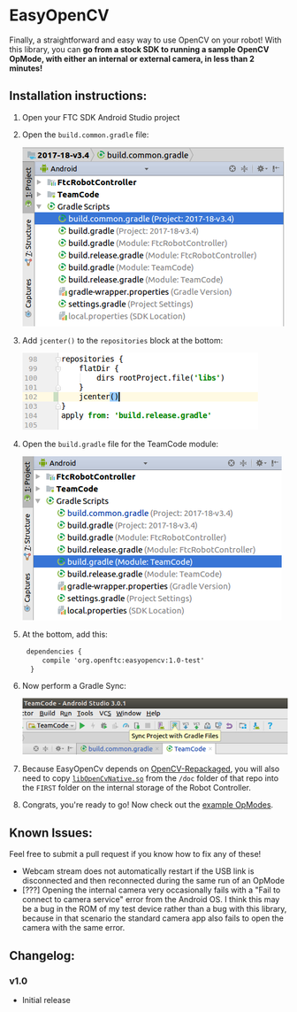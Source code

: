 # EasyOpenCV

Finally, a straightforward and easy way to use OpenCV on your robot! With this library, you can **go from a stock SDK to running a sample OpenCV OpMode, with either an internal or external camera, in less than 2 minutes!**

## Installation instructions:

1. Open your FTC SDK Android Studio project
2. Open the `build.common.gradle` file:

    ![img-here](doc/images/build-common-gradle.png)

3. Add `jcenter()` to the `repositories` block at the bottom:

    ![img-here](doc/images/jcenter.png)

4. Open the `build.gradle` file for the TeamCode module:

    ![img-here](doc/images/teamcode-gradle.png)

5. At the bottom, add this:

        dependencies {
            compile 'org.openftc:easyopencv:1.0-test'
         }

6. Now perform a Gradle Sync:

    ![img-her](doc/images/gradle-sync.png)

7. Because EasyOpenCv depends on [OpenCV-Repackaged](https://github.com/OpenFTC/OpenCV-Repackaged), you will also need to copy [`libOpenCvNative.so`](https://github.com/OpenFTC/OpenCV-Repackaged/blob/master/doc/libOpenCvNative.so) from the `/doc` folder of that repo into the `FIRST` folder on the internal storage of the Robot Controller.

8. Congrats, you're ready to go! Now check out the [example OpModes](https://github.com/OpenFTC/EasyOpenCV/tree/master/examples/src/main/java/org/openftc/easyopencv/examples).

## Known Issues:

Feel free to submit a pull request if you know how to fix any of these!

 - Webcam stream does not automatically restart if the USB link is disconnected and then reconnected during the same run of an OpMode
 - [???] Opening the internal camera very occasionally fails with a "Fail to connect to camera service" error from the Android OS. I think this may be a bug in the ROM of my test device rather than a bug with this library, because in that scenario the standard camera app also fails to open the camera with the same error.

## Changelog:

### v1.0

 - Initial release
